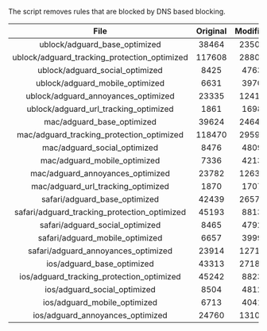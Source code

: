 The script removes rules that are blocked by DNS based blocking.


| File | Original | Modified |
|:----:|:-----:|:-----:|
| ublock/adguard_base_optimized | 38464 | 23508 |
| ublock/adguard_tracking_protection_optimized | 117608 | 28809 |
| ublock/adguard_social_optimized | 8425 | 4763 |
| ublock/adguard_mobile_optimized | 6631 | 3970 |
| ublock/adguard_annoyances_optimized | 23335 | 12412 |
| ublock/adguard_url_tracking_optimized | 1861 | 1698 |
| mac/adguard_base_optimized | 39624 | 24643 |
| mac/adguard_tracking_protection_optimized | 118470 | 29593 |
| mac/adguard_social_optimized | 8476 | 4809 |
| mac/adguard_mobile_optimized | 7336 | 4213 |
| mac/adguard_annoyances_optimized | 23782 | 12637 |
| mac/adguard_url_tracking_optimized | 1870 | 1707 |
| safari/adguard_base_optimized | 42439 | 26577 |
| safari/adguard_tracking_protection_optimized | 45193 | 8813 |
| safari/adguard_social_optimized | 8465 | 4792 |
| safari/adguard_mobile_optimized | 6657 | 3999 |
| safari/adguard_annoyances_optimized | 23914 | 12716 |
| ios/adguard_base_optimized | 43313 | 27186 |
| ios/adguard_tracking_protection_optimized | 45242 | 8823 |
| ios/adguard_social_optimized | 8504 | 4812 |
| ios/adguard_mobile_optimized | 6713 | 4041 |
| ios/adguard_annoyances_optimized | 24760 | 13107 |